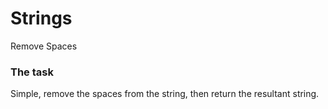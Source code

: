 ﻿# Strings
Remove Spaces

### The task

Simple, remove the spaces from the string, then return the resultant string.